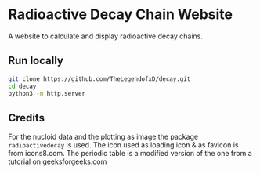 # Radioactive Decay Chain Website

A website to calculate and display radioactive decay chains.

## Run locally
```bash
git clone https://github.com/TheLegendofxD/decay.git
cd decay
python3 -m http.server
```

## Credits
For the nucloid data and the plotting as image the package ```radioactivedecay``` is used.
The icon used as loading icon & as favicon is from icons8.com.
The periodic table is a modified version of the one from a tutorial on geeksforgeeks.com